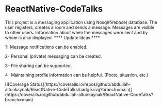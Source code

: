 # ReactNative-CodeTalks
This project is a messaging application using Nosql(firebase) database. The user registers, creates a room and sends a message. Messages are visible to other users. Information about when the messages were sent and by whom is also displayed.
**** Update Ideas ****
<p> 1- Message notifications can be enabled. </p>
<p> 2- Personal (private) messaging can be created. </p>
<p> 3- File sharing can be supported. </p>
<p> 4- Maintaining profile information can be helpful. (Photo, situation, etc.) </p>
[![Coverage Status](https://coveralls.io/repos/github/abdullah-altunkaynak/ReactNative-CodeTalks/badge.svg?branch=main)](https://coveralls.io/github/abdullah-altunkaynak/ReactNative-CodeTalks?branch=main)
